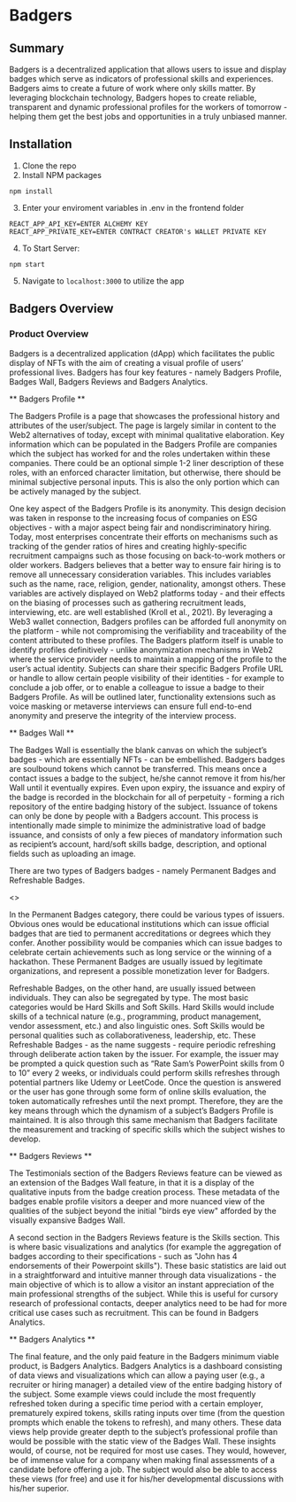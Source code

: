 # Badgers

## Summary ##

Badgers is a decentralized application that allows users to issue and display badges which serve as indicators of professional skills and experiences. Badgers aims to create a future of work where only skills matter. By leveraging blockchain technology, Badgers hopes to create reliable, transparent and dynamic professional profiles for the workers of tomorrow - helping them get the best jobs and opportunities in a truly unbiased manner.

## Installation ##

1. Clone the repo
2. Install NPM packages
```
npm install
```
3. Enter your enviroment variables in .env in the frontend folder
```
REACT_APP_API_KEY=ENTER ALCHEMY KEY
REACT_APP_PRIVATE_KEY=ENTER CONTRACT CREATOR's WALLET PRIVATE KEY
```
4. To Start Server:
```
npm start
```

5. Navigate to ```localhost:3000``` to utilize the app

## Badgers Overview ##

### Product Overview ###

Badgers is a decentralized application (dApp) which facilitates the public display of NFTs with the aim of creating a visual profile of users’ professional lives. Badgers has four key features - namely Badgers Profile, Badges Wall, Badgers Reviews and Badgers Analytics.

** Badgers Profile **

The Badgers Profile is a page that showcases the professional history and attributes of the user/subject. The page is largely similar in content to the Web2 alternatives of today, except with minimal qualitative elaboration. Key information which can be populated in the Badgers Profile are companies which the subject has worked for and the roles undertaken within these companies. There could be an optional simple 1-2 liner description of these roles, with an enforced character limitation, but otherwise, there should be minimal subjective personal inputs. This is also the only portion which can be actively managed by the subject.

One key aspect of the Badgers Profile is its anonymity. This design decision was taken in response to the increasing focus of companies on ESG objectives - with a major aspect being fair and nondiscriminatory hiring. Today, most enterprises concentrate their efforts on mechanisms such as tracking of the gender ratios of hires and creating highly-specific recruitment campaigns such as those focusing on back-to-work mothers or older workers. Badgers believes that a better way to ensure fair hiring is to remove all unnecessary consideration variables. This includes variables such as the name, race, religion, gender, nationality, amongst others. These variables are actively displayed on Web2 platforms today - and their effects on the biasing of processes such as gathering recruitment leads, interviewing, etc. are well established (Kroll et al., 2021). By leveraging a Web3 wallet connection, Badgers profiles can be afforded full anonymity on the platform - while not compromising the verifiability and traceability of the content attributed to these profiles. The Badgers platform itself is unable to identify profiles definitively - unlike anonymization mechanisms in Web2 where the service provider needs to maintain a mapping of the profile to the user’s actual identity. Subjects can share their specific Badgers Profile URL or handle to allow certain people visibility of their identities - for example to conclude a job offer, or to enable a colleague to issue a badge to their Badgers Profile. As will be outlined later, functionality extensions such as voice masking or metaverse interviews can ensure full end-to-end anonymity and preserve the integrity of the interview process.

** Badges Wall **

The Badges Wall is essentially the blank canvas on which the subject’s badges - which are essentially NFTs - can be embellished. Badgers badges are soulbound tokens which cannot be transferred. This means once a contact issues a badge to the subject, he/she cannot remove it from his/her Wall until it eventually expires. Even upon expiry, the issuance and expiry of the badge is recorded in the blockchain for all of perpetuity - forming a rich repository of the entire badging history of the subject. Issuance of tokens can only be done by people with a Badgers account. This process is intentionally made simple to minimize the administrative load of badge issuance, and consists of only a few pieces of mandatory information such as recipient’s account, hard/soft skills badge, description, and optional fields such as uploading an image. 

There are two types of Badgers badges - namely Permanent Badges and Refreshable Badges. 

<<insert image>>

In the Permanent Badges category, there could be various types of issuers. Obvious ones would be educational institutions which can issue official badges that are tied to permanent accreditations or degrees which they confer. Another possibility would be companies which can issue badges to celebrate certain achievements such as long service or the winning of a hackathon. These Permanent Badges are usually issued by legitimate organizations, and represent a possible monetization lever for Badgers.

Refreshable Badges, on the other hand, are usually issued between individuals. They can also be segregated by type. The most basic categories would be Hard Skills and Soft Skills. Hard Skills would include skills of a technical nature (e.g., programming, product management, vendor assessment, etc.) and also linguistic ones. Soft Skills would be personal qualities such as collaborativeness, leadership, etc. These Refreshable Badges - as the name suggests - require periodic refreshing through deliberate action taken by the issuer. For example, the issuer may be prompted a quick question such as “Rate Sam’s PowerPoint skills from 0 to 10” every 2 weeks, or individuals could perform skills refreshes through potential partners like Udemy or LeetCode. Once the question is answered or the user has gone through some form of online skills evaluation, the token automatically refreshes until the next prompt. Therefore, they are the key means through which the dynamism of a subject’s Badgers Profile is maintained. It is also through this same mechanism that Badgers facilitate the measurement and tracking of specific skills which the subject wishes to develop.

** Badgers Reviews **

The Testimonials section of the Badgers Reviews feature can be viewed as an extension of the Badges Wall feature, in that it is a display of the qualitative inputs from the badge creation process. These metadata of the badges enable profile visitors a deeper and more nuanced view of the qualities of the subject beyond the initial "birds eye view" afforded by the visually expansive Badges Wall. 

A second section in the Badgers Reviews feature is the Skills section. This is where basic visualizations and analytics (for example the aggregation of badges according to their specifications - such as "John has 4 endorsements of their Powerpoint skills"). These basic statistics are laid out in a straightforward and intuitive manner through data visualizations - the main objective of which is to allow a visitor an instant appreciation of the main professional strengths of the subject. While this is useful for cursory research of professional contacts, deeper analytics need to be had for more critical use cases such as recruitment. This can be found in Badgers Analytics.

** Badgers Analytics **
 
The final feature, and the only paid feature in the Badgers minimum viable product, is Badgers Analytics. Badgers Analytics is a dashboard consisting of data views and visualizations which can allow a paying user (e.g., a recruiter or hiring manager) a detailed view of the entire badging history of the subject. Some example views could include the most frequently refreshed token during a specific time period with a certain employer, prematurely expired tokens, skills rating inputs over time (from the question prompts which enable the tokens to refresh), and many others. These data views help provide greater depth to the subject’s professional profile than would be possible with the static view of the Badges Wall. These insights would, of course, not be required for most use cases. They would, however, be of immense value for a company when making final assessments of a candidate before offering a job. The subject would also be able to access these views (for free) and use it for his/her developmental discussions with his/her superior.






